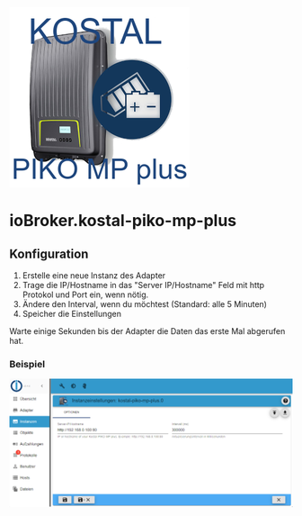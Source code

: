 ![Logo](../../admin/kostal-piko-mp-plus.png)

# ioBroker.kostal-piko-mp-plus

## Konfiguration

1. Erstelle eine neue Instanz des Adapter
2. Trage die IP/Hostname in das "Server IP/Hostname" Feld mit http Protokol und Port ein, wenn nötig.
3. Ändere den Interval, wenn du möchtest (Standard: alle 5 Minuten)
4. Speicher die Einstellungen

Warte einige Sekunden bis der Adapter die Daten das erste Mal abgerufen hat.

### Beispiel

![Configuration example](./img/exampleConfiguration.png)
